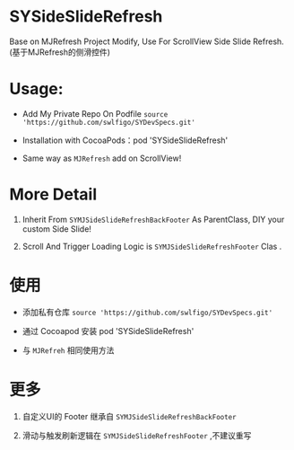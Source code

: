 # SYSideSlideRefresh
Base on MJRefresh Project Modify, Use For ScrollView Side Slide Refresh. (基于MJRefresh的侧滑控件)

# Usage:

* Add My Private Repo On Podfile
`source 'https://github.com/swlfigo/SYDevSpecs.git'`

* Installation with CocoaPods：pod 'SYSideSlideRefresh'

* Same way as `MJRefresh` add on ScrollView!

# More Detail

1. Inherit From `SYMJSideSlideRefreshBackFooter` As ParentClass, DIY your custom Side Slide!

2. Scroll And Trigger Loading Logic is `SYMJSideSlideRefreshFooter` Clas .


# 使用

* 添加私有仓库 
`source 'https://github.com/swlfigo/SYDevSpecs.git'`

* 通过 Cocoapod 安装  pod 'SYSideSlideRefresh'

* 与 `MJRefreh` 相同使用方法

# 更多

1. 自定义UI的 Footer 继承自 `SYMJSideSlideRefreshBackFooter`

2. 滑动与触发刷新逻辑在 `SYMJSideSlideRefreshFooter` ,不建议重写 

